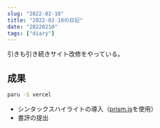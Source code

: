 ```yaml
---
slug: "2022-02-10"
title: "2022-02-10の日記"
date: "20220210"
tags: ["diary"]
---
```


引きも引き続きサイト改修をやっている。

## 成果

```sh
paru -S vercel
```

- シンタックスハイライトの導入（[prism.js](https://prismjs.com)を使用）
- 書評の提出
